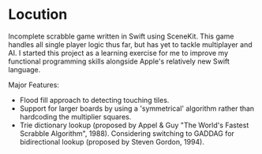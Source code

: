 # Locution
Incomplete scrabble game written in Swift using SceneKit. This game handles all single player logic thus far, but has yet to tackle multiplayer and AI. I started this project as a learning exercise for me to improve my functional programming skills alongside Apple's relatively new Swift language.

Major Features:
* Flood fill approach to detecting touching tiles.
* Support for larger boards by using a 'symmetrical' algorithm rather than hardcoding the multiplier squares.
* Trie dictionary lookup (proposed by Appel & Guy "The World's Fastest Scrabble Algorithm", 1988). Considering switching to GADDAG for bidirectional lookup (proposed by Steven Gordon, 1994).
